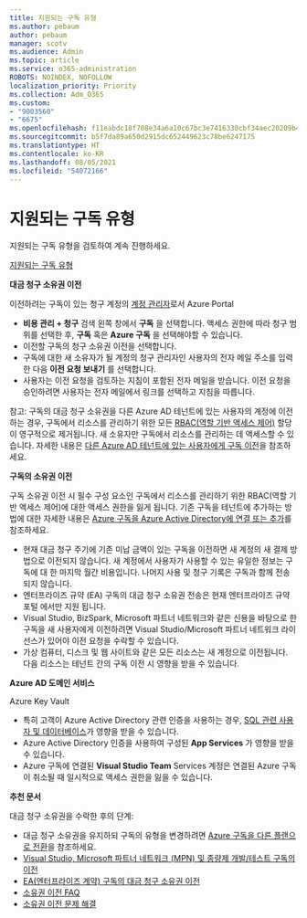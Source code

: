 ```yaml
---
title: 지원되는 구독 유형
ms.author: pebaum
author: pebaum
manager: scotv
ms.audience: Admin
ms.topic: article
ms.service: o365-administration
ROBOTS: NOINDEX, NOFOLLOW
localization_priority: Priority
ms.collection: Adm_O365
ms.custom:
- "9003560"
- "6675"
ms.openlocfilehash: f11eabdc18f708e34a6a10c67bc3e7416330cbf34aec20209b42252ffa0ab018
ms.sourcegitcommit: b5f7da89a650d2915dc652449623c78be6247175
ms.translationtype: HT
ms.contentlocale: ko-KR
ms.lasthandoff: 08/05/2021
ms.locfileid: "54072166"
---
```

# <a name="supported-subscription-types"></a>지원되는 구독 유형

지원되는 구독 유형을 검토하여 계속 진행하세요.

[지원되는 구독 유형](https://docs.microsoft.com/azure/billing/billing-subscription-transfer?WT.mc_id=Portal-Microsoft_Azure_Support#supported-subscription-types)

**대금 청구 소유권 이전**

이전하려는 구독이 있는 청구 계정의 [계정 관리자](https://ms.portal.azure.com/)로서 Azure Portal

- **비용 관리 + 청구** 검색 왼쪽 창에서 **구독** 을 선택합니다. 액세스 권한에 따라 청구 범위를 선택한 후, **구독** 혹은 **Azure 구독** 을 선택해야할 수 있습니다.
- 이전할 구독의 청구 소유권 이전을 선택합니다.
- 구독에 대한 새 소유자가 될 계정의 청구 관리자인 사용자의 전자 메일 주소를 입력한 다음 **이전 요청 보내기** 를 선택합니다.
- 사용자는 이전 요청을 검토하는 지침이 포함된 전자 메일을 받습니다. 이전 요청을 승인하려면 사용자는 전자 메일에서 링크를 선택하고 지침을 따릅니다.

참고: 구독의 대금 청구 소유권을 다른 Azure AD 테넌트에 있는 사용자의 계정에 이전하는 경우, 구독에서 리소스를 관리하기 위한 모든 [RBAC(역할 기반 액세스 제어)](https://docs.microsoft.com/azure/role-based-access-control/overview?WT.mc_id=Portal-Microsoft_Azure_Support) 할당이 영구적으로 제거됩니다. 새 소유자만 구독에서 리소스를 관리하는 데 액세스할 수 있습니다. 자세한 내용은 [다른 Azure AD 테넌트에 있는 사용자에게 구독 이전](https://docs.microsoft.com/azure/active-directory/managed-identities-azure-resources/known-issues?WT.mc_id=Portal-Microsoft_Azure_Support)을 참조하세요.

**구독의 소유권 이전**

구독 소유권 이전 시 필수 구성 요소인 구독에서 리소스를 관리하기 위한 RBAC(역할 기반 액세스 제어)에 대한 액세스 권한을 잃게 됩니다. 기존 구독을 테넌트에 추가하는 방법에 대한 자세한 내용은 [Azure 구독을 Azure Active Directory에 연결 또는 추가](https://docs.microsoft.com/azure/active-directory/fundamentals/active-directory-how-subscriptions-associated-directory?WT.mc_id=Portal-Microsoft_Azure_Support)를 참조하세요.

- 현재 대금 청구 주기에 기존 미납 금액이 있는 구독을 이전하면 새 계정의 새 결제 방법으로 이전되지 않습니다. 새 계정에서 사용자가 사용할 수 있는 유일한 정보는 구독에 대 한 마지막 월간 비용입니다. 나머지 사용 및 청구 기록은 구독과 함께 전송 되지 않습니다.
- 엔터프라이즈 규약 (EA) 구독의 대금 청구 소유권 전송은 현재 엔터프라이즈 규약 포털 에서만 지원 됩니다.
- Visual Studio, BizSpark, Microsoft 파트너 네트워크와 같은 신용을 바탕으로 한 구독을 새 사용자에게 이전하려면 Visual Studio/Microsoft 파트너 네트워크 라이선스가 있어야 이전 요청을 수락할 수 있습니다.
- 가상 컴퓨터, 디스크 및 웹 사이트와 같은 모든 리소스는 새 계정으로 이전됩니다. 다음 리소스는 테넌트 간의 구독 이전 시 영향을 받을 수 있습니다.

**Azure AD 도메인 서비스**

Azure Key Vault

- 특히 고객이 Azure Active Directory 관련 인증을 사용하는 경우, [SQL 관련 사용자 및 데이터베이스](https://docs.microsoft.com/azure/sql-database/sql-database-aad-authentication-configure?WT.mc_id=Portal-Microsoft_Azure_Support)가 영향을 받을 수 있습니다.
- Azure Active Directory 인증을 사용하여 구성된 **App Services** 가 영향을 받을 수 있습니다.
- Azure 구독에 연결된 **Visual Studio Team** Services 계정은 연결된 Azure 구독이 취소될 때 일시적으로 액세스 권한을 잃을 수 있습니다.

**추천 문서**

대금 청구 소유권을 수락한 후의 단계:

- 대금 청구 소유권을 유지하되 구독의 유형을 변경하려면 [Azure 구독을 다른 플랜으로 전환](https://docs.microsoft.com/azure/billing/billing-how-to-switch-azure-offer?WT.mc_id=Portal-Microsoft_Azure_Support)을 참조하세요.
- [Visual Studio, Microsoft 파트너 네트워크 (MPN) 및 종량제 개발/테스트 구독의 이전](https://docs.microsoft.com/azure/billing/billing-subscription-transfer?WT.mc_id=Portal-Microsoft_Azure_Support#transferring-visual-studio-microsoft-partner-network-mpn-and-pay-as-you-go-devtest-subscriptions)
- [EA(엔터프라이즈 계약) 구독의 대금 청구 소유권 이전](https://docs.microsoft.com/azure/billing/billing-subscription-transfer?WT.mc_id=Portal-Microsoft_Azure_Support#transfer-billing-ownership-of-enterprise-agreement-ea-subscriptions)
- [소유권 이전 FAQ](https://docs.microsoft.com/azure/billing/billing-subscription-transfer?WT.mc_id=Portal-Microsoft_Azure_Support#frequently-asked-questions-faq-for-senders)
- [소유권 이전 문제 해결](https://docs.microsoft.com/azure/billing/billing-subscription-transfer?WT.mc_id=Portal-Microsoft_Azure_Support#troubleshooting)